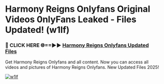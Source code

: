 # Harmony Reigns Onlyfans Original Videos 0nlyFans Leaked - Files Updated! (w1lf)

<h3>🔴 CLICK HERE 🌐==►► <a href="https://tinyurl.com/ehrbuxhb" rel="nofollow">Harmony Reigns Onlyfans Updated Files</a></h3>

Get Harmony Reigns Onlyfans and all content. Now you can access all videos and pictures of Harmony Reigns Onlyfans. New Updated Files 2025!

[![w1lf](https://i.imgur.com/lVYEuWS.gif)](https://tinyurl.com/ehrbuxhb)

